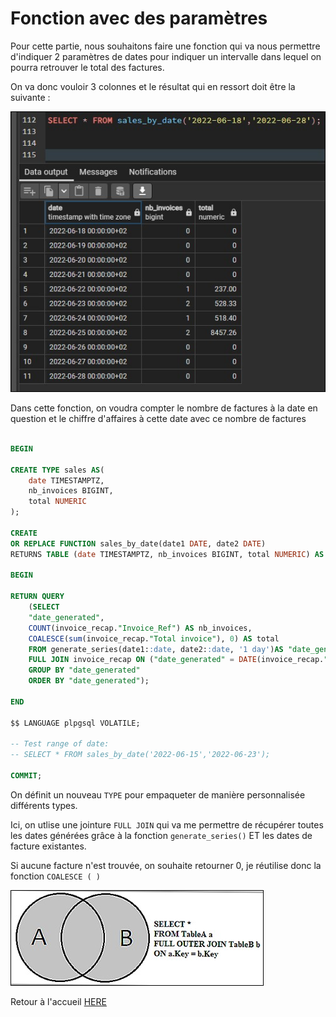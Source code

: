 # Fonction avec des paramètres

Pour cette partie, nous souhaitons faire une fonction qui va nous permettre d'indiquer 2 paramètres de dates pour indiquer un intervalle dans lequel on pourra retrouver le total des factures.

On va donc vouloir 3 colonnes et le résultat qui en ressort doit être la suivante :

![range](../images/range.jpg)

Dans cette fonction, on voudra compter le nombre de factures à la date en question et le chiffre d'affaires à cette date avec ce nombre de factures

```sql

BEGIN

CREATE TYPE sales AS(
    date TIMESTAMPTZ, 
    nb_invoices BIGINT, 
    total NUMERIC
);

CREATE
OR REPLACE FUNCTION sales_by_date(date1 DATE, date2 DATE) 
RETURNS TABLE (date TIMESTAMPTZ, nb_invoices BIGINT, total NUMERIC) AS $$

BEGIN

RETURN QUERY 
    (SELECT 
    "date_generated", 
    COUNT(invoice_recap."Invoice_Ref") AS nb_invoices, 
    COALESCE(sum(invoice_recap."Total invoice"), 0) AS total 
    FROM generate_series(date1::date, date2::date, '1 day')AS "date_generated"
    FULL JOIN invoice_recap ON ("date_generated" = DATE(invoice_recap."Date issue"))
    GROUP BY "date_generated"
    ORDER BY "date_generated");

END

$$ LANGUAGE plpgsql VOLATILE;

-- Test range of date:
-- SELECT * FROM sales_by_date('2022-06-15','2022-06-23');

COMMIT;
```

On définit un nouveau `TYPE` pour empaqueter de manière personnalisée différents types.

Ici, on utlise une jointure `FULL JOIN` qui va me permettre de récupérer toutes les dates générées grâce à la fonction `generate_series()` ET les dates de facture existantes.

Si aucune facture n'est trouvée, on souhaite retourner 0, je réutilise donc la fonction `COALESCE ( )`

![fulljoin](../images/fuljoin.jpg)

Retour à l'accueil [HERE](../README.md)
